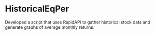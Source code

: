 # HistoricalEqPer
Developed a script that uses RapidAPI to gather historical stock data and generate graphs of average monthly returns.
